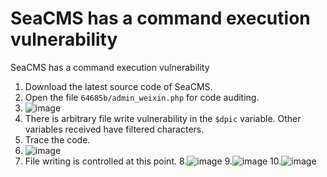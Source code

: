 # SeaCMS has a command execution vulnerability
SeaCMS has a command execution vulnerability

1. Download the latest source code of SeaCMS.
2. Open the file `64685b/admin_weixin.php` for code auditing.
3. ![image](https://github.com/Q1M0Sec/seacms/assets/102501236/e8b69cf9-4119-49c0-9f4d-37b85d749578)
4. There is arbitrary file write vulnerability in the `$dpic` variable. Other variables received have filtered characters.
5. Trace the code.
6. ![image](https://github.com/Q1M0Sec/seacms/assets/102501236/d8aaefa7-6e14-473a-8d5f-7763c880cc67)
7. File writing is controlled at this point.
8.![image](https://github.com/Q1M0Sec/seacms/assets/102501236/8bbe26c6-b108-423f-887b-a9e9c63d89a6)
9.![image](https://github.com/Q1M0Sec/seacms/assets/102501236/d6b18293-a931-452a-8d42-b6e93df031b9)
10.![image](https://github.com/Q1M0Sec/seacms/assets/102501236/9f43efa2-2435-423c-b505-5853652a84da)
